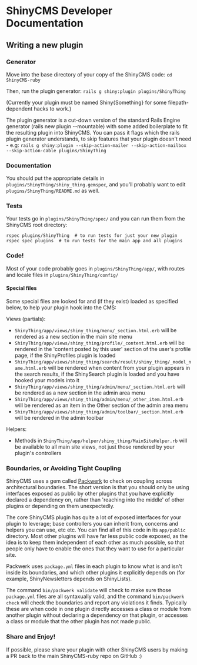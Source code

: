 # ShinyCMS Developer Documentation

## Writing a new plugin

### Generator

Move into the base directory of your copy of the ShinyCMS code:
`cd ShinyCMS-ruby`

Then, run the plugin generator:
`rails g shiny:plugin plugins/ShinyThing`

(Currently your plugin must be named Shiny{Something} for some filepath-dependent hacks to work.)

The plugin generator is a cut-down version of the standard Rails Engine generator (rails new plugin --mountable) with some added boilerplate to fit the resulting plugin into ShinyCMS. You can pass it flags which the rails plugin generator understands, to skip features that your plugin doesn't need - e.g:
`rails g shiny:plugin --skip-action-mailer --skip-action-mailbox --skip-action-cable plugins/ShinyThing`


### Documentation

You should put the appropriate details in `plugins/ShinyThing/shiny_thing.gemspec`, and you'll probably want to edit `plugins/ShinyThing/README.md` as well.


### Tests

Your tests go in `plugins/ShinyThing/spec/` and you can run them from the ShinyCMS root directory:
```
rspec plugins/ShinyThing  # to run tests for just your new plugin
rspec spec plugins  # to run tests for the main app and all plugins
```


### Code!

Most of your code probably goes in `plugins/ShinyThing/app/`, with routes and locale files in `plugins/ShinyThing/config/`

#### Special files

Some special files are looked for and (if they exist) loaded as specified below, to help your plugin hook into the CMS:

Views (partials):
* `ShinyThing/app/views/shiny_thing/menu/_section.html.erb` will be rendered as a new section in the main site menu
* `ShinyThing/app/views/shiny_thing/profile/_content.html.erb` will be rendered in the 'content posted by this user' section of the user's profile page, if the ShinyProfiles plugin is loaded
* `ShinyThing/app/views/shiny_thing/search/result/shiny_thing/_model_name.html.erb` will be rendered when content from your plugin appears in the search results, if the ShinySearch plugin is loaded and you have hooked your models into it
* `ShinyThing/app/views/shiny_thing/admin/menu/_section.html.erb` will be rendered as a new section in the admin area menu
* `ShinyThing/app/views/shiny_thing/admin/menu/_other_item.html.erb` will be rendered as an item in the Other section of the admin area menu
* `ShinyThing/app/views/shiny_thing/admin/toolbar/_section.html.erb` will be rendered in the admin toolbar

Helpers:
* Methods in `ShinyThing/app/helper/shiny_thing/MainSiteHelper.rb` will be available to all main site views, not just those rendered by your plugin's controllers


### Boundaries, or Avoiding Tight Coupling

ShinyCMS uses a gem called [Packwerk](https://github.com/shopify/packwerk#readme) to check on coupling across architectural boundaries. The short version is that you should only be using interfaces exposed as public by other plugins that you have explicitly declared a dependency on, rather than 'reaching into the middle' of other plugins or depending on them unexpectedly.

The core ShinyCMS plugin has quite a lot of exposed interfaces for your plugin to leverage; base controllers you can inherit from, concerns and helpers you can use, etc etc. You can find all of this code in its `app/public` directory. Most other plugins will have far less public code exposed, as the idea is to keep them independent of each other as much possible, so that people only have to enable the ones that they want to use for a particular site.

Packwerk uses `package.yml` files in each plugin to know what is and isn't inside its boundaries, and which other plugins it explicitly depends on (for example, ShinyNewsletters depends on ShinyLists).

The command `bin/packwerk validate` will check to make sure those `package.yml` files are all syntaxually valid, and the command `bin/packwerk check` will check the boundaries and report any violations it finds. Typically these are when code in one plugin directly accesses a class or module from another plugin without declaring a dependency on that plugin, or accesses a class or module that the other plugin has not made public.


### Share and Enjoy!

If possible, please share your plugin with other ShinyCMS users by making a PR back to the main ShinyCMS-ruby repo on GitHub :)
